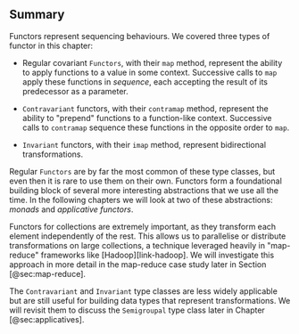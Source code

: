 ## Summary

Functors represent sequencing behaviours.
We covered three types of functor in this chapter:

- Regular covariant `Functors`, with their `map` method,
  represent the ability to apply functions
  to a value in some context.
  Successive calls to `map`
  apply these functions in *sequence*,
  each accepting the result of its predecessor
  as a parameter.

- `Contravariant` functors, with their `contramap` method,
  represent the ability to "prepend" functions
  to a function-like context.
  Successive calls to `contramap`
  sequence these functions in the opposite order to `map`.

- `Invariant` functors, with their `imap` method,
  represent bidirectional transformations.

Regular `Functors` are by far the most common of these type classes,
but even then it is rare to use them on their own.
Functors form a foundational building block of
several more interesting abstractions that we use all the time.
In the following chapters we will look at two of these abstractions:
*monads* and *applicative functors*.

Functors for collections are extremely important, as they transform each element independently of the rest.
This allows us to parallelise or distribute
transformations on large collections,
a technique leveraged heavily in
"map-reduce" frameworks like [Hadoop][link-hadoop].
We will investigate this approach in more detail in the
map-reduce case study later in Section [@sec:map-reduce].

The `Contravariant` and `Invariant` type classes
are less widely applicable but are still useful
for building data types that represent transformations.
We will revisit them to discuss the `Semigroupal`
type class later in Chapter [@sec:applicatives].
